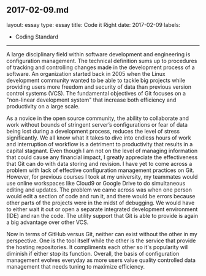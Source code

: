 2017-02-09.md
---
layout: essay
type: essay
title: Code it Right
date: 2017-02-09
labels:
  - Coding Standard
---



A large disciplinary field within software development and engineering is configuration management. The technical definition sums up to procedures of tracking and controlling changes made in the development process of a software. An organization started back in 2005 when the Linux development community wanted to be able to tackle big projects while providing users more freedom and security of data than previous version control systems (VCS). The fundamental objectives of Git focuses on a "non-linear development system" that increase both efficiency and productivity on a large scale. 

As a novice in the open source community, the ability to collaborate and work without bounds of stringent server’s configurations or fear of data being lost during a development process, reduces the level of stress significantly. We all know what it takes to dive into endless hours of work and interruption of workflow is a detriment to productivity that results in a capital stagnant. Even though I am not on the level of managing information that could cause any financial impact, I greatly appreciate the effectiveness that Git can do with data storing and revision. I have yet to come across a problem with lack of effective configuration management practices on Git. However, for previous courses I took at my university, my teammates would use online workspaces like Cloud9 or Google Drive to do simultaneous editing and updates. The problem we came across was when one person would edit a section of code and run it, and there would be errors because other parts of the projects were in the midst of debugging. We would have to either wait it out or open a separate integrated development environment (IDE) and ran the code. The utility support that Git is able to provide is again a big advantage over other VCS. 

Now in terms of GitHub versus Git, neither can exist without the other in my perspective. One is the tool itself while the other is the service that provide the hosting repositories. It compliments each other so it's popularity will diminish if either stop its function. Overall, the basis of configuration management evolves everyday as more users value quality controlled data management that needs tuning to maximize efficiency.
